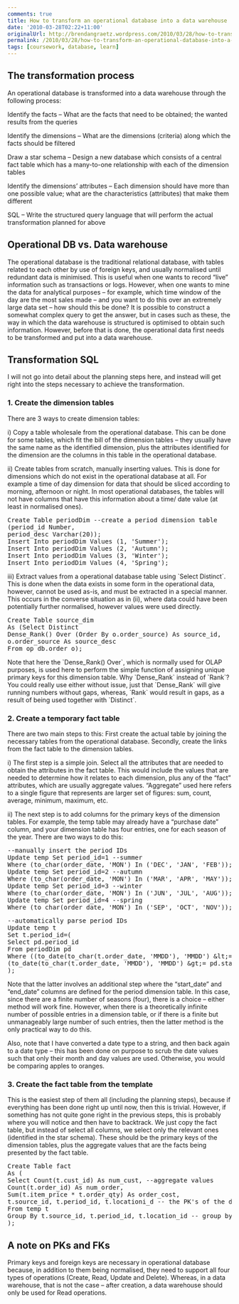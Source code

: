 ```yaml
---
comments: true
title: How to transform an operational database into a data warehouse
date: '2010-03-28T02:22+11:00'
originalUrl: http://brendangraetz.wordpress.com/2010/03/28/how-to-transform-an-operational-database-into-a-data-warehouse/
permalink: /2010/03/28/how-to-transform-an-operational-database-into-a-data-warehouse/
tags: [coursework, database, learn]
---
```


<h2>The transformation process</h2>
<p>An operational database is transformed into a data warehouse through  the following process:</p>
<p>Identify the facts &#8211; What are the facts that need to be obtained; the  wanted results from the queries</p>
<p>Identify the dimensions &#8211; What are the dimensions (criteria) along  which the facts should be filtered</p>
<p>Draw a star schema &#8211; Design a new database which consists of a  central fact table which has a many-to-one relationship with each of the  dimension tables</p>
<p>Identify the dimensions&#8217; attributes &#8211; Each dimension should have more  than one possible value; what are the characteristics (attributes) that  make them different</p>
<p>SQL &#8211; Write the structured query language that will perform the  actual transformation planned for above</p>
<h2>Operational DB vs. Data warehouse</h2>
<p>The operational database is the traditional relational database, with tables related to each other by use of foreign keys, and usually normalised until redundant data is minimised. This is useful when one wants to record &#8220;live&#8221; information such as transactions or logs. However, when one wants to mine the data for analytical purposes &#8211; for example, which time window of the day are the most sales made &#8211; and you want to do this over an extremely large data set &#8211; how should this be done? It is possible to construct a somewhat complex query to get the answer, but in cases such as these, the way in which the data warehouse is structured is optimised to obtain such information. However, before that is done, the operational data first needs to be transformed and put into a data warehouse.</p>
<h2>Transformation SQL</h2>
<p>I will not go into detail about the planning steps here, and instead will get right into the steps necessary to achieve the transformation.</p>
<h3>1. Create the dimension tables</h3>
<p>There are 3 ways to create dimension tables:</p>
<p>i) Copy a table wholesale from the operational database. This can be done for some tables, which fit the bill of the dimension tables &#8211; they usually have the same name as the identified dimension, plus the attributes identified for the dimension are the columns in this table in the operational database.</p>
<p>ii) Create tables from scratch, manually inserting values. This is done for dimensions which do not exist in the operational database at all. For example a time of day dimension for data that should be sliced according to morning, afternoon or night. In most operational databases, the tables will not have columns that have this information about a time/ date value (at least in normalised ones).</p>
<pre class="brush: sql; title: ; notranslate" title="">Create Table periodDim --create a period dimension table
(period_id Number,
period_desc Varchar(20));
Insert Into periodDim Values (1, 'Summer');
Insert Into periodDim Values (2, 'Autumn');
Insert Into periodDim Values (3, 'Winter');
Insert Into periodDim Values (4, 'Spring');</pre>
<p>iii) Extract values from a operational database table using `Select Distinct`. This is done when the data exists in some form in the operational data, however, cannot be used as-is, and must be extracted in a special manner. This occurs in the converse situation as in (ii), where data could have been potentially further normalised, however values were used directly.</p>
<pre class="brush: sql; title: ; notranslate" title="">Create Table source_dim
As (Select Distinct
Dense_Rank() Over (Order By o.order_source) As source_id,
o.order_source As source_desc
From op_db.order o);</pre>
<p>Note that here the `Dense_Rank() Over`, which is normally used for OLAP purposes, is used here to perform the simple function of assigning unique primary keys for this dimension table. Why `Dense_Rank` instead of `Rank`? You could really use either without issue, just that `Dense_Rank` will give running numbers without gaps, whereas, `Rank` would result in gaps, as a result of being used together with `Distinct`.</p>
<h3>2. Create a temporary fact table</h3>
<p>There are two main steps to this: First create the actual table by joining the necessary tables from the operational database. Secondly, create the links from the fact table to the dimension tables.</p>
<p>i) The first step is a simple join. Select all the attributes that are needed to obtain the attributes in the fact table. This would include the values that are needed to determine how it relates to each dimension, plus any of the &#8220;fact&#8221; attributes, which are usually aggregate values. &#8220;Aggregate&#8221; used here refers to a single figure that represents are larger set of figures: sum, count, average, minimum, maximum, etc.</p>
<p>ii) The next step is to add columns for the primary keys of the dimension tables. For example, the temp table may already have a &#8220;purchase date&#8221; column, and your dimension table has four entries, one for each season of the year. There are two ways to do this:</p>
<pre class="brush: sql; title: ; notranslate" title="">--manually insert the period IDs
Update temp Set period_id=1 --summer
Where (to_char(order_date, 'MON') In ('DEC', 'JAN', 'FEB'));
Update temp Set period_id=2 --autumn
Where (to_char(order_date, 'MON') In ('MAR', 'APR', 'MAY'));
Update temp Set period_id=3 --winter
Where (to_char(order_date, 'MON') In ('JUN', 'JUL', 'AUG'));
Update temp Set period_id=4 --spring
Where (to_char(order_date, 'MON') In ('SEP', 'OCT', 'NOV'));
</pre>
<pre class="brush: sql; title: ; notranslate" title="">--automatically parse period IDs
Update temp t
Set t.period_id=(
Select pd.period_id
From periodDim pd
Where ((to_date(to_char(t.order_date, 'MMDD'), 'MMDD') &amp;lt;= pd.end_date) And
(to_date(to_char(t.order_date, 'MMDD'), 'MMDD') &amp;gt;= pd.start_date)
);</pre>
<p>Note that the latter involves an additional step where the &#8220;start_date&#8221; and &#8220;end_date&#8221; columns are defined for the period dimension table. In this case, since there are a finite number of seasons (four), there is a choice &#8211; either method will work fine. However, when there is a theoretically infinite number of possible entries in a dimension table, or if there is a finite but unmanageably large number of such entries, then the latter method is the only practical way to do this.</p>
<p>Also, note that I have converted a date type to a string, and then back again to a date type &#8211; this has been done on purpose to scrub the date values such that only their month and day values are used. Otherwise, you would be comparing apples to oranges.</p>
<h3>3. Create the fact table from the template</h3>
<p>This is the easiest step of them all (including the planning steps), because if everything has been done right up until now, then this is trivial. However, if something has not quite gone right in the previous steps, this is probably where you will notice and then have to backtrack. We just copy the fact table, but instead of select all columns, we select only the relevant ones (identified in the star schema). These should be the primary keys of the dimension tables, plus the aggregate values that are the facts being presented by the fact table.</p>
<pre class="brush: sql; title: ; notranslate" title="">Create Table fact
As (
Select Count(t.cust_id) As num_cust, --aggregate values
Count(t.order_id) As num_order,
Sum(t.item_price * t.order_qty) As order_cost,
t.source_id, t.period_id, t.locationi_d -- the PK's of the dimension table
From temp t
Group By t.source_id, t.period_id, t.location_id -- group by ALL of the non-aggregate values
);</pre>
<h2>A note on PKs and FKs</h2>
<p>Primary keys and foreign keys are necessary in operational database because, in addition to them being normalised, they need to support all four types of operations (Create, Read, Update and Delete). Whereas, in a data warehouse, that is not the case &#8211; after creation, a data warehouse should only be used for Read operations.</p>
